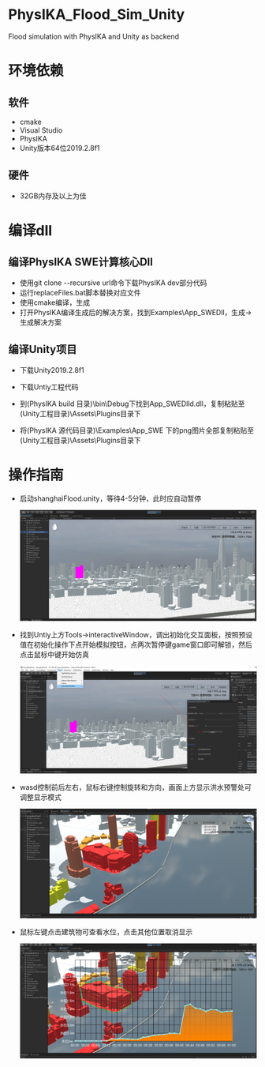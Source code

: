 # PhysIKA_Flood_Sim_Unity
Flood simulation with PhysIKA and Unity as backend

# 环境依赖

## 软件

* cmake
* Visual Studio
* PhysIKA
* Unity版本64位2019.2.8f1

## 硬件

* 32GB内存及以上为佳

# 编译dll

## 编译PhysIKA SWE计算核心Dll

* 使用git clone --recursive url命令下载PhysIKA dev部分代码
* 运行replaceFiles.bat脚本替换对应文件
* 使用cmake编译，生成
* 打开PhysIKA编译生成后的解决方案，找到Examples\App_SWEDll，生成->生成解决方案

## 编译Unity项目

* 下载Unity2019.2.8f1

* 下载Untiy工程代码
* 到(PhysIKA build 目录)\bin\Debug下找到App_SWEDlld.dll，复制粘贴至(Unity工程目录)\Assets\Plugins目录下
* 将(PhysIKA 源代码目录)\Examples\App_SWE 下的png图片全部复制粘贴至(Unity工程目录)\Assets\Plugins目录下

# 操作指南

* 启动shanghaiFlood.unity，等待4-5分钟，此时应自动暂停

  ![avatar](./OperationPic/start.png)

* 找到Untiy上方Tools->interactiveWindow，调出初始化交互面板，按照预设值在初始化操作下点开始模拟按钮，点两次暂停键game窗口即可解锁，然后点击鼠标中键开始仿真

  ![avatar](./OperationPic/init.png)

* wasd控制前后左右，鼠标右键控制旋转和方向，画面上方显示洪水预警处可调整显示模式

  ![avatar](./OperationPic/run1.png)

* 鼠标左键点击建筑物可查看水位，点击其他位置取消显示

  ![avatar](./OperationPic/run2.png)

  

  
